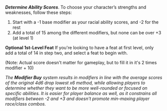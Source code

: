***Determine Ability Scores***. To choose your character’s strengths and weaknesses, follow these steps:
1.  Start with a -1 base modifier as your racial ability scores, and -2 for the rest
2.  Add a total of 15 among the different modifiers, but none can be over +3 (at level 1)

**Optional 1st-Level Feat**
If you're looking to have a feat at first level, only add a total of 14 in step two, and select a feat to begin with.

(Note: Actual score doesn't matter for gameplay, but to fill it in it's 2 times modifier + 10)

*The **Modifier Buy** system results in modifiers in line with the average scores of the original 4d6 drop lowest x6 method, while allowing players to determine whether they want to be more well-rounded or focused on specific abilities. It is easier for player balance as well, as it constrains all modifiers between -2 and +3 and doesn't promote min-maxing player race/class combos.*
